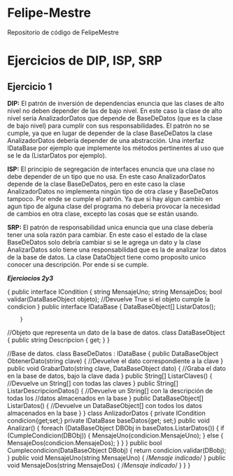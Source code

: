 # Felipe-Mestre
Repositorio de código de FelipeMestre

# Ejercicios de DIP, ISP, SRP
## Ejercicio 1 

**DIP:** El patrón de inversión de dependencias enuncia que las clases de alto nivel no deben depender de las de bajo nivel.
         En este caso la clase de alto nivel sería AnalizadorDatos que depende de BaseDeDatos (que es la clase de bajo nivel) para                cumplir con sus responsabilidades. El patrón no se cumple, ya que en lugar de depender de la clase BaseDeDatos la clase                  AnalizadorDatos debería depender de una abstracción. Una interfaz IDataBase por ejemplo que implemente los métodos                      pertinentes al uso que se le da (ListarDatos por ejemplo).

**ISP:** El principio de segregación de interfaces enuncia que una clase no debe depender de un tipo que no usa. En este caso                    AnalizadorDatos depende de la clase BaseDeDatos, pero en este caso la clase AnalizadorDatos no implementa ningún tipo de otra            clase y BaseDeDatos tampoco. Por ende se cumple el patrón. Ya que si hay algun cambio en agun tipo de alguna clase del programa          no deberia provocar la necesidad de cambios en otra clase, excepto las cosas que se están usando.

**SRP:** El patrón de responsabilidad unica enuncia que una clase debería tener una sola razón para cambiar. En este caso el estado de            la clase BaseDeDatos solo debría cambiar si se le agrega un dato y la clase AnalizarDatos solo tiene una responsabilidad que es          la de analizar los datos de la base de datos. La clase DataObject tiene como proposito unico conocer una descripción. Por ende           si se cumple.

***Ejerciocios 2y3***

{
public interface ICondition
        {
                string MensajeUno;
                string MensajeDos;
                bool validar(DataBaseObject objeto);
                //Devuelve True si el objeto cumple la condicion
        }
        public interface IDataBase
        {
             DataBaseObject[] ListarDatos();             
                                
        }
//Objeto que representa un dato de la base de datos.
class DataBaseObject
{
    public string Descripcion { get; }
}

//Base de datos.
class BaseDeDatos : IDataBase
{
    public DataBaseObject ObtenerDato(string clave)
    {
        //Devuelve el dato correspondiente a la clave
    }
    public void GrabarDato(string clave, DataBaseObject dato)
    {
        //Graba el dato en la base de datos, bajo la clave dada
    }
    public String[] ListarClaves()
    {
        //Devuelve un String[] con todas las claves
    }
    public String[] ListarDescripcionDatos()
    {
        //Devuelve un String[] con la descripción de todas los 
        //datos almacenados en  la base
    }
    public DataBaseObject[] ListarDatos()
    {
        //Devuelve un DataBaseObject[] con todos los datos almacenados en la base
    }
}
class AnlizadorDatos
{
        private ICondition condicion{get;set;}
    private IDataBase baseDatos{get; set;}
    public void Analizar()
    {
        foreach (DataBaseObject DBObj in baseDatos.ListarDatos())
        {
            if (CumpleCondicion(DBObj))
            {
                MensajeUno(condicion.MensajeUno);
            }
            else
            {
                MensajeDos(condicion.MensajeDos);
            }
        }
    }
    public bool Cumplecondicion(DataBaseObject DBobj)
    {
        return condicion.validar(DBobj);
    }
    public void MensajeUno(string MensajeUno)
    { /*Mensaje indicado*/ }
    public void MensajeDos(string MensajeDos)
    { /*Mensaje indicado*/ }
}
}
